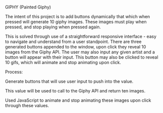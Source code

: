 GIPHY (Painted Giphy)

The intent of this project is to add buttons dynamically that which when pressed will generate 10 giphy images. These images must play when pressed, and stop playing when pressed again.

This is solved through use of a straightforward responsive interface - easy to navigate and understand from a user standpoint.
There are three generated buttons appended to the window, upon click they reveal 10 images from the Giphy API. The user may also input
any given artist and a button will appear with their input. This button may also be clicked to reveal 10 gifs, which will animate and stop animating upon click.

Process:

Generate buttons that will use user input to push into the value.

This value will be used to call to the Giphy API and return ten images.

Used JavaScript to animate and stop animating these images upon click through these values.
